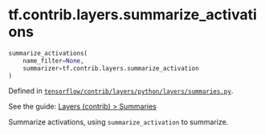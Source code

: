 <div itemscope itemtype="http://developers.google.com/ReferenceObject">
<meta itemprop="name" content="tf.contrib.layers.summarize_activations" />
</div>

# tf.contrib.layers.summarize_activations

``` python
summarize_activations(
    name_filter=None,
    summarizer=tf.contrib.layers.summarize_activation
)
```



Defined in [`tensorflow/contrib/layers/python/layers/summaries.py`](https://www.tensorflow.org/code/tensorflow/contrib/layers/python/layers/summaries.py).

See the guide: [Layers (contrib) > Summaries](../../../../../api_guides/python/contrib.layers.md#Summaries)

Summarize activations, using `summarize_activation` to summarize.